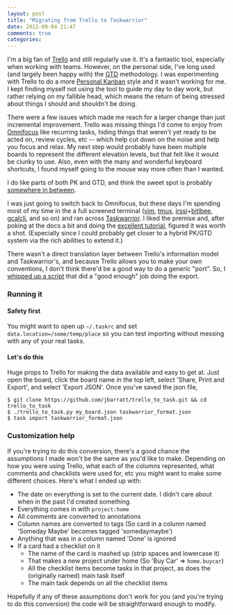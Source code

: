 ```yaml
---
layout: post
title: "Migrating from Trello to Taskwarrior"
date: 2012-09-04 21:47
comments: true
categories: 
---
```


I'm a big fan of [Trello](http://trello.com) and still regularly use it. It's a
fantastic tool, especially when working with teams.
However, on the personal side, I've long used (and largely been happy with) the [GTD](http://en.wikipedia.org/wiki/Getting_Things_Done) methodology. I was experimenting with Trello to do a more [Personal Kanban](http://www.personalkanban.com/pk/personal-kanban-101/) style and it wasn't working for me. I kept finding myself not using the tool to guide my day to day work, but rather relying on my fallible head, which means the return of being stressed about things I should and shouldn't be doing.

There were a few issues which made me reach for a larger change than just
incremental improvement. Trello was missing things I'd come to enjoy from [Omnifocus](http://www.omnigroup.com/products/omnifocus/) like recurring tasks, hiding things that weren't yet ready to be acted on, review cycles, etc -- which help cut down on the noise and help you focus and relax. My next step would probably have been multiple boards to represent the different elevation levels, but that felt like it would be clunky to use. Also, even with the many and wonderful keyboard shortcuts, I found myself going to the mouse way more often than I wanted.

I do like parts of both PK and GTD, and think the sweet spot is probably [somewhere in between](http://www.personalkanban.com/pk/applications/gtd-kanban-similarities-differences-synergies-between-the-two/).

I was just going to switch back to Omnifocus, but these days I'm spending most
of my time in the a full screened terminal ([vim](http://vim.org), [tmux](http://tmux.sourceforge.net), [irssi](http://irssi.org)+[bitlbee](http://www.bitlbee.org/main.php/news.r.html), [gcalcli](https://github.com/insanum/gcalcli), and so on) and ran across [Taskwarrior](http://taskwarrior.org/projects/show/taskwarrior). I liked the premise and, after poking at the docs a bit and doing the [excellent tutorial](http://taskwarrior.org/projects/taskwarrior/wiki/Tutorial), figured it was worth a shot. (Especially since I could probably get closer to a hybrid PK/GTD system via the rich abilities to extend it.)

There wasn't a direct translation layer between Trello's information model and
Taskwarrior's, and because Trello allows you to make your own conventions, I
don't think there'd be a good way to do a generic "port". So, I [whipped up a script](https://github.com/jbarratt/trello_to_task) that did a "good enough" job doing the export.

### Running it

#### Safety first 

You might want to open up `~/.taskrc` and  set
`data.location=/some/temp/place` so you can test importing without messing with
any of your real tasks.

#### Let's do this

Huge props to Trello for making the data available and easy to get at. Just open
the board, click the board name in the top left, select 'Share, Print and
Export', and select 'Export JSON'. Once you've saved the json file,

```
$ git clone https://github.com/jbarratt/trello_to_task.git && cd trello_to_task
$ ./trello_to_task.py my_board.json taskwarrior_format.json
$ task import taskwarrior_format.json
```

### Customization help

If you're trying to do this conversion, there's a good chance the assumptions I made won't be the same as you'd like to make.
Depending on how you were using Trello, what each of the columns represented,
what comments and checklists were used for, etc you might want to make some
different choices. Here's what I ended up with:

* The date on everything is set to the current date. I didn't care about when in
  the past I'd created something.
* Everything comes in with `project:home`
* All comments are converted to annotations
* Column names are converted to tags (So card in a column named 'Someday Maybe' becomes tagged 'somedaymaybe')
* Anything that was in a column named 'Done' is ignored
* If a card had a checklist on it
    * The name of the card is mashed up (strip spaces and lowercase it)
    * That makes a new project under home (So 'Buy Car' => `home.buycar`)
    * All the checklist items become tasks in that project, as does the
      (originally named) main task itself
    * The main task depends on all the checklist items

Hopefully if any of these assumptions don't work for you (and you're trying to
do this conversion) the code will be straightforward enough to modify.
